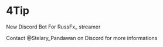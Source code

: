 # 4Tip
New Discord Bot For RussFx_ streamer

Contact @Stelary_Pandawan on Discord for more informations
